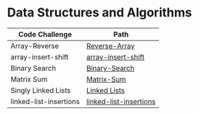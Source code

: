 # Data Structures and Algorithms

| Code Challenge     | Path                                        |
| -----------        | -----------                                 |
| Array-Reverse      | [Reverse-Array](401/array-reverse/)       |
| array-insert-shift | [array-insert-shift](401/array-insert-shift)|
| Binary Search      | [Binary-Search](401/binary-search)               |
| Matrix Sum         |   [Matrix-Sum](401/matrix-sum)               |
| Singly Linked Lists  |   [Linked Lists](401/linked-lists)               |
| linked-list-insertions|  [linked-list-insertions](401/linked-list-insertions)|
